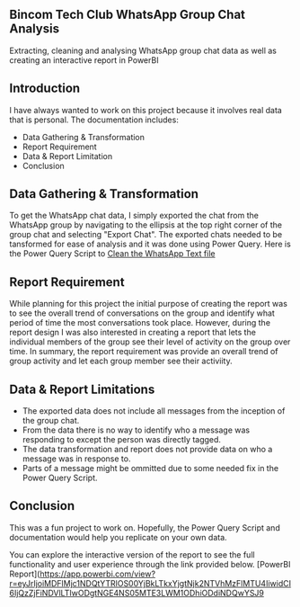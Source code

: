 ## Bincom Tech Club WhatsApp Group Chat Analysis

Extracting, cleaning and analysing WhatsApp group chat data as well as creating an interactive report in PowerBI

## Introduction

I have always wanted to work on this project because it involves real data that is personal. The documentation includes:
- Data Gathering & Transformation
- Report Requirement
- Data & Report Limitation
- Conclusion

## Data Gathering & Transformation

To get the WhatsApp chat data, I simply exported the chat from the WhatsApp group by navigating to the ellipsis at the top right corner of the group chat and selecting "Export Chat".  The exported chats needed to be tansformed for ease of analysis and it was done using Power Query. Here is the Power Query Script to [Clean the WhatsApp Text file](/CleanWhatsAppData.pq.txt)

## Report Requirement

While planning for this project the initial purpose of creating the report was to see the overall trend of conversations on the group and identify what period of time the most conversations took place. However, during the report design I was also interested in creating a report that lets the individual members of the group see their level of activity on the group over time. In summary, the report requirement was provide an overall trend of group activity and let each group member see their activiity.

## Data & Report Limitations

- The exported data does not include all messages from the inception of the group chat.
- From the data there is no way to identify who a message was responding to except the person was directly tagged.
- The data transformation and report does not provide data on who a message was in response to.
- Parts of a message might be ommitted due to some needed fix in the Power Query Script.

## Conclusion

This was a fun project to work on. Hopefully, the Power Query Script and documentation would help you replicate on your own data.

You can explore the interactive version of the report to see the full functionality and user experience through the link provided below.
[PowerBI Report](https://app.powerbi.com/view?r=eyJrIjoiMDFlMjc1NDQtYTRlOS00YjBkLTkxYjgtNjk2NTVhMzFlMTU4IiwidCI6IjQzZjFiNDVlLTIwODgtNGE4NS05MTE3LWM1ODhiODdiNDQwYSJ9
